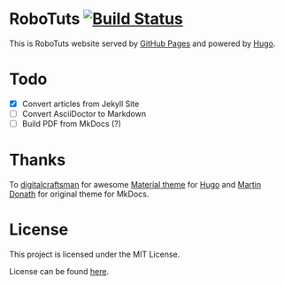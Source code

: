 # RoboTuts [![Build Status](https://travis-ci.org/robotuts/robotuts-website.svg?branch=master)](https://travis-ci.org/robotuts/robotuts-website)

This is RoboTuts website served by [GitHub Pages][gh-pages] and powered by
[Hugo][hugo].

# Todo

- [x] Convert articles from Jekyll Site
- [ ] Convert AsciiDoctor to Markdown
- [ ] Build PDF from MkDocs (?)

# Thanks

To [digitalcraftsman][digitalcraftsman] for awesome [Material theme][hugo-material] for
[Hugo][hugo] and [Martin Donath][squidfunk] for original theme for MkDocs.

# License

This project is licensed under the MIT License.

License can be found
[here](LICENSE).

[gh-pages]: https://pages.github.com/
[hugo]: http://gohugo.io/
[hugo-material]: https://github.com/digitalcraftsman/hugo-material-docs
[squidfunk]: https://github.com/squidfunk
[digitalcraftsman]: https://github.com/digitalcraftsman
[license]: https://github.com/robotuts/robotuts-docs/blob/master/
